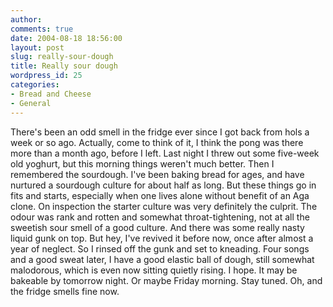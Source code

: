 ```yaml
---
author:
comments: true
date: 2004-08-18 18:56:00
layout: post
slug: really-sour-dough
title: Really sour dough
wordpress_id: 25
categories:
- Bread and Cheese
- General
---
```


There's been an odd smell in the fridge ever since I got back from hols a week or so ago. Actually, come to think of it, I think the pong was there more than a month ago, before I left. Last night I threw out some five-week old yoghurt, but this morning things weren't much better. Then I remembered the sourdough.
I've been baking bread for ages, and have nurtured a sourdough culture for about half as long. But these things go in fits and starts, especially when one lives alone without benefit of an Aga clone. On inspection the starter culture was very definitely the culprit. The odour was rank and rotten and somewhat throat-tightening, not at all the sweetish sour smell of a good culture. And there was some really nasty liquid gunk on top. But hey, I've revived it before now, once after almost a year of neglect.
So I rinsed off the gunk and set to kneading. Four songs and a good sweat later, I have a good elastic ball of dough, still somewhat malodorous, which is even now sitting quietly rising. I hope. It may be bakeable by tomorrow night. Or maybe Friday morning. Stay tuned.
Oh, and the fridge smells fine now.
